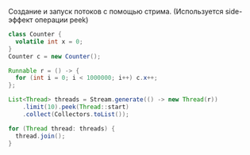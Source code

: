 
Создание и запуск потоков с помощью стрима.
(Используется side-эффект операции peek)
```java
class Counter {
  volatile int x = 0;
}
Counter c = new Counter();

Runnable r = () -> {
  for (int i = 0; i < 1000000; i++) c.x++;
};

List<Thread> threads = Stream.generate(() -> new Thread(r))
    .limit(10).peek(Thread::start)
    .collect(Collectors.toList());

for (Thread thread: threads) {
  thread.join();
}
```
